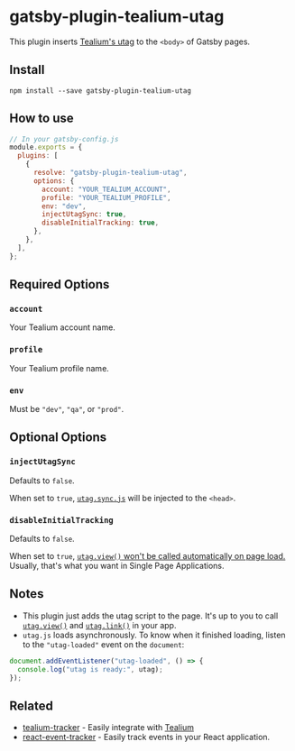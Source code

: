 # gatsby-plugin-tealium-utag

This plugin inserts [Tealium's utag](https://docs.tealium.com/platforms/javascript/install/#universal-tag-utag-js) to the `<body>` of Gatsby pages.

## Install

```shell
npm install --save gatsby-plugin-tealium-utag
```

## How to use

```js
// In your gatsby-config.js
module.exports = {
  plugins: [
    {
      resolve: "gatsby-plugin-tealium-utag",
      options: {
        account: "YOUR_TEALIUM_ACCOUNT",
        profile: "YOUR_TEALIUM_PROFILE",
        env: "dev",
        injectUtagSync: true,
        disableInitialTracking: true,
      },
    },
  ],
};
```

## Required Options

### `account`

Your Tealium account name.

### `profile`

Your Tealium profile name.

### `env`

Must be `"dev"`, `"qa"`, or `"prod"`.

## Optional Options

### `injectUtagSync`

Defaults to `false`.

When set to `true`, [`utag.sync.js`](https://community.tealiumiq.com/t5/iQ-Tag-Management/Using-the-utag-sync-js-Script/ta-p/19175#toc-hId-1329434506) will be injected to the `<head>`.

### `disableInitialTracking`

Defaults to `false`.

When set to `true`, [`utag.view()` won't be called automatically on page load.](https://docs.tealium.com/platforms/javascript/settings/#noview) Usually, that's what you want in Single Page Applications.

## Notes

- This plugin just adds the utag script to the page. It's up to you to call [`utag.view()`](https://docs.tealium.com/platforms/javascript/page-tracking/#utag-view) and [`utag.link()`](https://docs.tealium.com/platforms/javascript/event-tracking/#utag-link) in your app.
- `utag.js` loads asynchronously. To know when it finished loading, listen to the `"utag-loaded"` event on the `document`:

```js
document.addEventListener("utag-loaded", () => {
  console.log("utag is ready:", utag);
});
```

## Related

- [tealium-tracker](https://github.com/LatitudeFinancialOSS/tealium-tracker) - Easily integrate with [Tealium](https://tealium.com/)
- [react-event-tracker](https://github.com/LatitudeFinancialOSS/react-event-tracker) - Easily track events in your React application.
